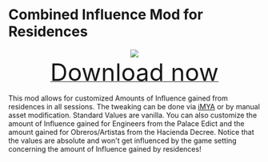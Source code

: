 # Combined Influence Mod for Residences

<div align=center><img src="_media/Anno1800/mod_banners/smallmodscollection/banner14.png"/></div>

<div align=center><a href="https://github.com/Taludas/SmallModsCollection/releases/latest/download/CombinedInfluenceModForResidences.zip"> <font size="40">Download now</font></a></div>

This mod allows for customized Amounts of Influence gained from residences in all sessions. The tweaking can be done via [iMYA](CombinedInfluenceModforResidences) or by manual asset modification. Standard Values are vanilla. You can also customize the amount of Influence gained for Engineers from the Palace Edict and the amount gained for Obreros/Artistas from the Hacienda Decree. Notice that the values are absolute and won't get influenced by the game setting concerning the amount of Influence gained by residences!
